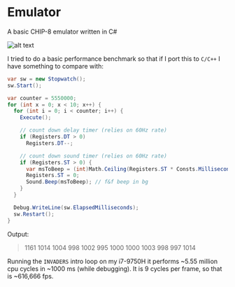 # Emulator
A basic CHIP-8 emulator written in C#

![alt text](https://github.com/mohasi/chip-eight/Emulator/demo.gif)

I tried to do a basic performance benchmark so that if I port this to `C/C++` I have something to compare with:

```cs
var sw = new Stopwatch();
sw.Start();

var counter = 5550000;
for (int x = 0; x < 10; x++) {
  for (int i = 0; i < counter; i++) {
    Execute();

    // count down delay timer (relies on 60Hz rate)
    if (Registers.DT > 0)
      Registers.DT--;

    // count down sound timer (relies on 60Hz rate)
    if (Registers.ST > 0) {
      var msToBeep = (int)Math.Ceiling(Registers.ST * Consts.MillisecondsPerFrame);
      Registers.ST = 0;
      Sound.Beep(msToBeep); // f&f beep in bg
    }
  }

  Debug.WriteLine(sw.ElapsedMilliseconds);
  sw.Restart();
}
```

Output:
> 1161
1014
1004
998
1002
995
1000
1000
1003
998
997
1014

Running the `INVADERS` intro loop on my i7-9750H it performs ~5.55 million cpu cycles in ~1000 ms (while debugging). It is 9 cycles per frame, so that is ~616,666 fps.
